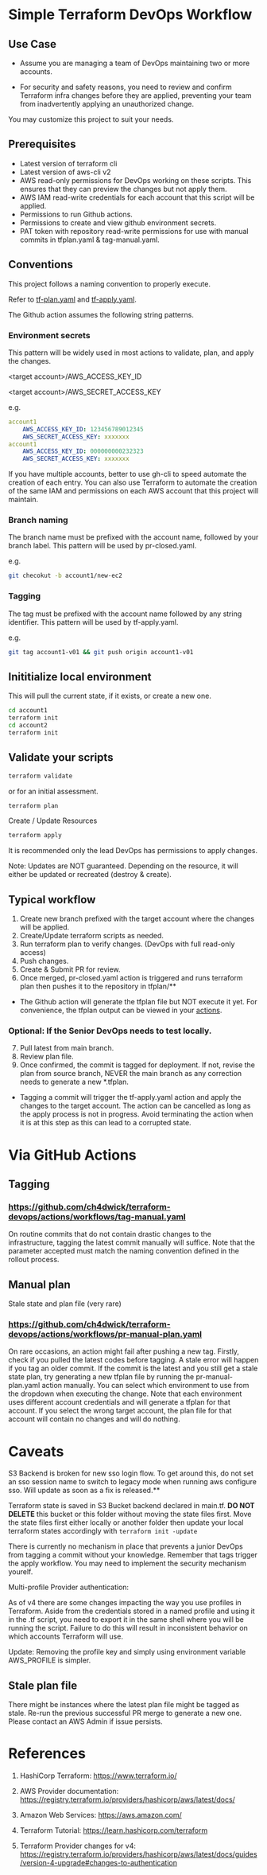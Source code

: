 # Simple Terraform DevOps Workflow

## Use Case

- Assume you are managing a team of DevOps maintaining two or more accounts.

- For security and safety reasons, you need to review and confirm Terraform infra changes before they are applied, preventing your team from inadvertently applying an unauthorized change.

You may customize this project to suit your needs.

## Prerequisites

- Latest version of terraform cli
- Latest version of aws-cli v2
- AWS read-only permissions for DevOps working on these scripts. This ensures that they can preview the changes but not apply them.
- AWS IAM read-write credentials for each account that this script will be applied.
- Permissions to run Github actions.
- Permissions to create and view github environment secrets.
- PAT token with repository read-write permissions for use with manual commits in tfplan.yaml & tag-manual.yaml.

## Conventions

This project follows a naming convention to properly execute.

Refer to [tf-plan.yaml](.github/workflows/tf-plan.yaml) and [tf-apply.yaml](.github/workflows/tf-apply.yaml).

The Github action assumes the following string patterns.

### Environment secrets

This pattern will be widely used in most actions to validate, plan, and apply the changes.

\<target account>/AWS_ACCESS_KEY_ID

\<target account>/AWS_SECRET_ACCESS_KEY

e.g.

```yaml
account1
    AWS_ACCESS_KEY_ID: 123456789012345
    AWS_SECRET_ACCESS_KEY: xxxxxxx
account1
    AWS_ACCESS_KEY_ID: 000000000232323
    AWS_SECRET_ACCESS_KEY: xxxxxxx
```

If you have multiple accounts, better to use gh-cli to speed automate the creation of each entry. You can also use Terraform to automate the creation of the same IAM and permissions on each AWS account that this project will maintain.

### Branch naming

The branch name must be prefixed with the account name, followed by your branch label. This pattern will be used by pr-closed.yaml.

e.g.

```bash
git checokut -b account1/new-ec2
```

### Tagging

The tag must be prefixed with the account name followed by any string identifier. This pattern will be used by tf-apply.yaml.

e.g.

```bash
git tag account1-v01 && git push origin account1-v01
```

## Inititialize local environment

This will pull the current state, if it exists, or create a new one.

```bash
cd account1
terraform init
cd account2
terraform init
```

## Validate your scripts

```bash
terraform validate
```

or for an initial assessment.

```bash
terraform plan
```

Create / Update Resources

```bash
terraform apply
```

It is recommended only the lead DevOps has permissions to apply changes.

Note: Updates are NOT guaranteed. Depending on the resource, it will either be updated or recreated (destroy & create).

## Typical workflow

1. Create new branch prefixed with the target account where the changes will be applied.
2. Create/Update terraform scripts as needed.
3. Run terraform plan to verify changes. (DevOps with full read-only access)
4. Push changes.
5. Create & Submit PR for review.
6. Once merged, pr-closed.yaml action is triggered and runs terraform plan then pushes it to the repository in tfplan/\*\*

- The Github action will generate the tfplan file but NOT execute it yet. For convenience, the tfplan output can be viewed in your [actions](actions/workflows/pr-closed.yaml).

### Optional: If the Senior DevOps needs to test locally.

7. Pull latest from main branch.
8. Review plan file.
9. Once confirmed, the commit is tagged for deployment. If not, revise the plan from source branch, NEVER the main branch as any correction needs to generate a new *.tfplan.

- Tagging a commit will trigger the tf-apply.yaml action and apply the changes to the target account. The action can be cancelled as long as the apply process is not in progress. Avoid terminating the action when it is at this step as this can lead to a corrupted state.

# Via GitHub Actions

## Tagging

### https://github.com/ch4dwick/terraform-devops/actions/workflows/tag-manual.yaml

On routine commits that do not contain drastic changes to the infrastructure, tagging the latest commit manually will suffice. Note that the parameter accepted must match the naming convention defined in the rollout process.

## Manual plan

Stale state and plan file (very rare)

### https://github.com/ch4dwick/terraform-devops/actions/workflows/pr-manual-plan.yaml

On rare occasions, an action might fail after pushing a new tag. Firstly, check if you pulled the latest codes before tagging. A stale error will happen if you tag an older commit. If the commit is the latest and you still get a stale state plan, try generating a new tfplan file by running the pr-manual-plan.yaml action manually. You can select which environment to use from the dropdown when executing the change. Note that each environment uses different account credentials and will generate a tfplan for that account. If you select the wrong target account, the plan file for that account will contain no changes and will do nothing.

# Caveats

S3 Backend is broken for new sso login flow. To get around this, do not set an sso session name to switch to legacy mode when running aws configure sso. Will update as soon as a fix is released.\*\*

Terraform state is saved in S3 Bucket backend declared in main.tf. **DO NOT DELETE** this bucket or this folder without moving the state files first. Move the state files first either locally or another folder then update your local terraform states accordingly with `terraform init -update`

There is currently no mechanism in place that prevents a junior DevOps from tagging a commit without your knowledge. Remember that tags trigger the apply workflow. You may need to implement the security mechanism yourelf.

Multi-profile Provider authentication:

As of v4 there are some changes impacting the way you use profiles in Terraform. Aside from the credentials stored in a named profile and using it in the .tf script, you need to export it in the same shell where you will be running the script. Failure to do this will result in inconsistent behavior on which accounts Terraform will use.

Update: Removing the profile key and simply using environment variable AWS_PROFILE is simpler.

## Stale plan file

There might be instances where the latest plan file might be tagged as stale. Re-run the previous successful PR merge to generate a new one. Please contact an AWS Admin if issue persists.

# References

1. HashiCorp Terraform: https://www.terraform.io/

2. AWS Provider documentation: https://registry.terraform.io/providers/hashicorp/aws/latest/docs/

3. Amazon Web Services: https://aws.amazon.com/

4. Terraform Tutorial: https://learn.hashicorp.com/terraform

5. Terraform Provider changes for v4: https://registry.terraform.io/providers/hashicorp/aws/latest/docs/guides/version-4-upgrade#changes-to-authentication
